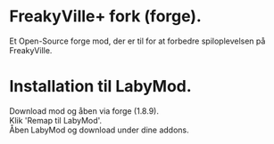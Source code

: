 # FreakyVille+ fork (forge).

Et Open-Source forge mod, der er til for at forbedre spiloplevelsen på FreakyVille.

# Installation til LabyMod.

Download mod og åben via forge (1.8.9).  
Klik 'Remap til LabyMod'.  
Åben LabyMod og download under dine addons.   
